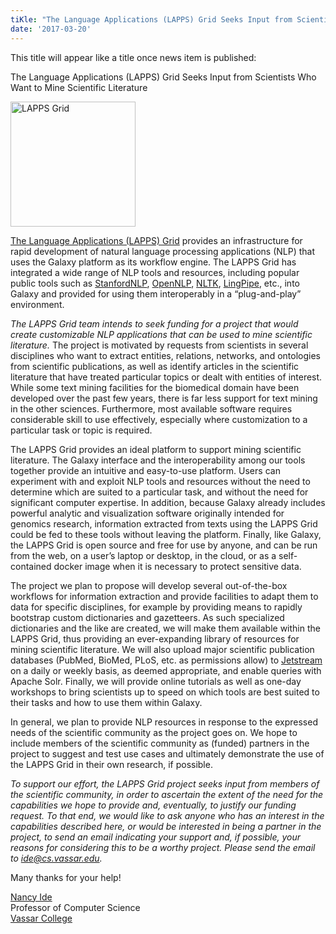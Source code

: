 ```yaml
---
tiKle: "The Language Applications (LAPPS) Grid Seeks Input from Scientists Who Want to Mine Scientific Literature"
date: '2017-03-20'
---
```


This title will appear like a title once news item is published:

The Language Applications (LAPPS) Grid Seeks Input from Scientists Who Want to Mine Scientific Literature

<div class='right'><a href='http://www.lappsgrid.org'><img src="/src/public-galaxy-servers/lapps-grid-logo.png" alt="LAPPS Grid" width="200" /></a>
</div>

[The Language Applications (LAPPS) Grid](http://www.lappsgrid.org) provides an infrastructure for rapid development of natural language processing applications (NLP) that uses the Galaxy platform as its workflow engine. The LAPPS Grid has integrated a wide range of NLP tools and resources, including popular public tools such as [StanfordNLP](https://github.com/stanfordnlp), [OpenNLP](https://opennlp.apache.org/), [NLTK](http://www.nltk.org/), [LingPipe](http://alias-i.com/lingpipe/index.html), etc., into Galaxy and provided for using them interoperably in a “plug-and-play” environment. 

*The LAPPS Grid team intends to seek funding for a project that would create customizable NLP applications that can be used to mine scientific literature.* The project is motivated by requests from scientists in several disciplines who want to extract entities, relations, networks, and ontologies from scientific publications, as well as identify articles in the scientific literature that have treated particular topics or dealt with entities of interest. While some text mining facilities for the biomedical domain have been developed over the past few years, there is far less support for text mining in the other sciences. Furthermore, most available software requires considerable skill to use effectively, especially where customization to a particular task or topic is required.
 
The LAPPS Grid provides an ideal platform to support mining scientific literature. The Galaxy interface and the interoperability among our tools together provide an intuitive and easy-to-use platform. Users can experiment with and exploit NLP tools and resources without the need to determine which are suited to a particular task, and without the need for significant computer expertise. In addition, because Galaxy already includes powerful analytic and visualization software originally intended for genomics research, information extracted from texts using the LAPPS Grid could be fed to these tools without leaving the platform. Finally, like Galaxy, the LAPPS Grid is open source and free for use by anyone, and can be run from the web, on a user’s laptop or desktop, in the cloud, or as a self-contained docker image when it is necessary to protect sensitive data.  

The project we plan to propose will develop several out-of-the-box workflows for information extraction and provide facilities to adapt them to data for specific disciplines, for example by providing means to rapidly bootstrap custom dictionaries and gazetteers. As such specialized dictionaries and the like are created, we will make them available within the LAPPS Grid, thus providing an ever-expanding library of resources for mining scientific literature. We will also upload major scientific publication databases (PubMed, BioMed, PLoS, etc. as permissions allow) to [Jetstream](https://jetstream-cloud.org/) on a daily or weekly basis, as deemed appropriate, and enable queries with Apache Solr. Finally, we will provide online tutorials as well as one-day workshops to bring scientists up to speed on which tools are best suited to their tasks and how to use them within Galaxy. 

In general, we plan to provide NLP resources in response to the expressed needs of the scientific community as the project goes on. We hope to include members of the scientific community as (funded) partners in the project to suggest and test use cases and ultimately demonstrate the use of the LAPPS Grid in their own research, if possible.

*To support our effort, the LAPPS Grid project seeks input from members of the scientific community, in order to ascertain the extent of the need for the capabilities we hope to provide and, eventually, to justify our funding request. To that end, we would like to ask anyone who has an interest in the capabilities described here, or would be interested in being a partner in the project, to send an email indicating your support and, if possible, your reasons for considering this to be a worthy project. Please send the email to [ide@cs.vassar.edu](mailto:ide@cs.vassar.edu).* 

Many thanks for your help!

[Nancy Ide](https://www.cs.vassar.edu/~ide/)<br />
Professor of Computer Science<br />
[Vassar College](https://www.vassar.edu/)
